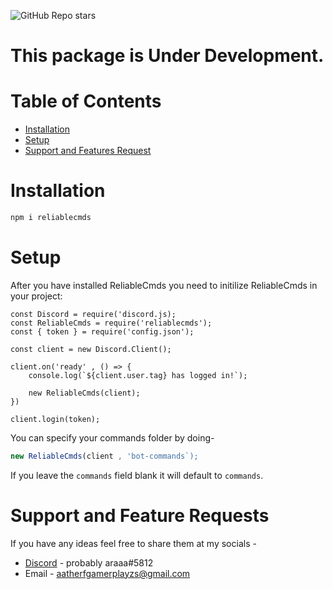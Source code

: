 ![GitHub Repo stars](https://img.shields.io:/github/stars/CodyAaTherf/RelaibleCmds?style=social)

# This package is Under Development.

# Table of Contents

- [Installation](#installation)
- [Setup](#installation)
- [Support and Features Request](#support-and-feature-requests)

# Installation

```bash
npm i reliablecmds
```

# Setup

After you have installed ReliableCmds you need to initilize ReliableCmds in your project:

```JS
const Discord = require('discord.js);
const ReliableCmds = require('reliablecmds');
const { token } = require('config.json');

const client = new Discord.Client();

client.on('ready' , () => {
    console.log(`${client.user.tag} has logged in!`);

    new ReliableCmds(client);
})

client.login(token);
```

You can specify your commands folder by doing-
```js
new ReliableCmds(client , 'bot-commands`);
```

If you leave the `commands` field blank it will default to `commands`.

# Support and Feature Requests

If you have any ideas feel free to share them at my socials -
- [Discord](https://discord.com) - probably araaa#5812
- Email - aatherfgamerplayzs@gmail.com